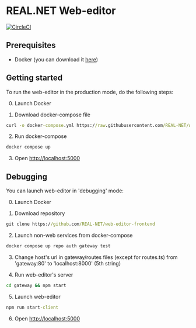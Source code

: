 # REAL.NET Web-editor

[![CircleCI](https://circleci.com/gh/REAL-NET/web-editor-frontend.svg?style=svg)](https://circleci.com/gh/REAL-NET/web-editor-frontend)

## Prerequisites

*   Docker (you can download it [here](https://www.docker.com/get-started))

## Getting started

To run the web-editor in the production mode, do the following steps:

0.  Launch Docker

1.  Download docker-compose file
```cmd
curl -o docker-compose.yml https://raw.githubusercontent.com/REAL-NET/web-editor-frontend/master/docker-compose.yml
```

2.  Run docker-compose
```cmd
docker compose up
```

3.  Open [http://localhost:5000](http://localhost:5000)

## Debugging

You can launch web-editor in 'debugging' mode:

0.  Launch Docker

1.  Download repository
```cmd
git clone https://github.com/REAL-NET/web-editor-frontend
```

2.  Launch non-web services from docker-compose
```cmd
docker compose up repo auth gateway test
```

3. Change host's url in gateway/routes files (except for routes.ts) from 'gateway:80' to 'localhost:8000' (5th string)


4.  Run web-editor's server
```cmd
cd gateway && npm start
```

5.  Launch web-editor
```cmd
npm run start-client
```

6.  Open [http://localhost:5000](http://localhost:5000)

